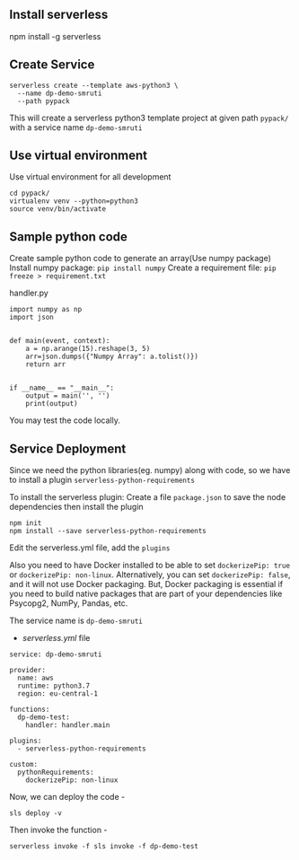 Install serverless
------------------
npm install -g serverless

Create Service
--------------
```
serverless create --template aws-python3 \
  --name dp-demo-smruti
  --path pypack
```
This will create a serverless python3 template project at given path `pypack/` with a service name `dp-demo-smruti`

Use virtual environment 
-----------------------
Use virtual environment for all development
```
cd pypack/
virtualenv venv --python=python3
source venv/bin/activate
```

Sample python code
------------------
Create sample python code to generate an array(Use numpy package)
Install numpy package: `pip install numpy`
Create a requirement file: `pip freeze > requirement.txt`
 
handler.py
```
import numpy as np
import json


def main(event, context):
    a = np.arange(15).reshape(3, 5)
    arr=json.dumps({"Numpy Array": a.tolist()})
    return arr


if __name__ == "__main__":
    output = main('', '')
    print(output)
```
You may test the code locally. 

Service Deployment
------------------

Since we need the python libraries(eg. numpy) along with code, so we have to install a plugin `serverless-python-requirements`

To install the serverless plugin:
Create a file `package.json` to save the node dependencies then install the plugin

```
npm init
npm install --save serverless-python-requirements
```

Edit the serverless.yml file, add the `plugins`

Also you need to have Docker installed to be able to set `dockerizePip: true` or `dockerizePip: non-linux`. Alternatively, you can set `dockerizePip: false`, and it will not use Docker packaging. But, Docker packaging is essential if you need to build native packages that are part of your dependencies like Psycopg2, NumPy, Pandas, etc.

 
The service name is `dp-demo-smruti`

* <i>serverless.yml</i> file 

```
service: dp-demo-smruti

provider:
  name: aws
  runtime: python3.7
  region: eu-central-1

functions:
  dp-demo-test:
    handler: handler.main

plugins:
  - serverless-python-requirements

custom:
  pythonRequirements:
    dockerizePip: non-linux
```

Now, we can deploy the code -

`sls deploy -v`

Then invoke the function -

`serverless invoke -f sls invoke -f dp-demo-test`
